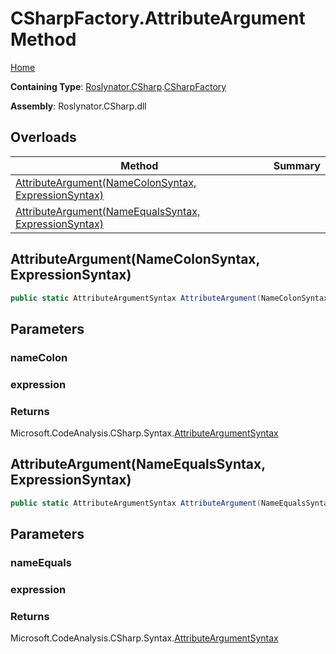 # CSharpFactory\.AttributeArgument Method

[Home](../../../../README.md)

**Containing Type**: [Roslynator.CSharp](../../README.md)\.[CSharpFactory](../README.md)

**Assembly**: Roslynator\.CSharp\.dll

## Overloads

| Method | Summary |
| ------ | ------- |
| [AttributeArgument(NameColonSyntax, ExpressionSyntax)](#Roslynator_CSharp_CSharpFactory_AttributeArgument_Microsoft_CodeAnalysis_CSharp_Syntax_NameColonSyntax_Microsoft_CodeAnalysis_CSharp_Syntax_ExpressionSyntax_) | |
| [AttributeArgument(NameEqualsSyntax, ExpressionSyntax)](#Roslynator_CSharp_CSharpFactory_AttributeArgument_Microsoft_CodeAnalysis_CSharp_Syntax_NameEqualsSyntax_Microsoft_CodeAnalysis_CSharp_Syntax_ExpressionSyntax_) | |

## AttributeArgument\(NameColonSyntax, ExpressionSyntax\)<a name="Roslynator_CSharp_CSharpFactory_AttributeArgument_Microsoft_CodeAnalysis_CSharp_Syntax_NameColonSyntax_Microsoft_CodeAnalysis_CSharp_Syntax_ExpressionSyntax_"></a>

```csharp
public static AttributeArgumentSyntax AttributeArgument(NameColonSyntax nameColon, ExpressionSyntax expression)
```

## Parameters

### nameColon





### expression





### Returns

Microsoft\.CodeAnalysis\.CSharp\.Syntax\.[AttributeArgumentSyntax](https://docs.microsoft.com/en-us/dotnet/api/microsoft.codeanalysis.csharp.syntax.attributeargumentsyntax)

## AttributeArgument\(NameEqualsSyntax, ExpressionSyntax\)<a name="Roslynator_CSharp_CSharpFactory_AttributeArgument_Microsoft_CodeAnalysis_CSharp_Syntax_NameEqualsSyntax_Microsoft_CodeAnalysis_CSharp_Syntax_ExpressionSyntax_"></a>

```csharp
public static AttributeArgumentSyntax AttributeArgument(NameEqualsSyntax nameEquals, ExpressionSyntax expression)
```

## Parameters

### nameEquals





### expression





### Returns

Microsoft\.CodeAnalysis\.CSharp\.Syntax\.[AttributeArgumentSyntax](https://docs.microsoft.com/en-us/dotnet/api/microsoft.codeanalysis.csharp.syntax.attributeargumentsyntax)

